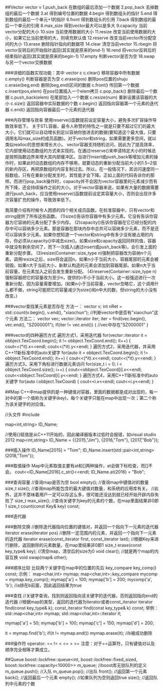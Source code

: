 ##Vector
vector<int> v
1.push_back			在数组的最后添加一个数据
2.pop_back			去掉数组的最后一个数据
3.at				得到编号位置的数据
4.begin				得到数组头的指针
5.end				得到数组的最后一个单元+1的指针
6.front				得到数组头的引用
7.back				得到数组的最后一个单元的引用
8.max_size			得到vector最大可以是多大
9.capacity			当前vector分配的大小
10.size				当前使用数据的大小
11.resize			改变当前使用数据的大小，如果它比当前使用的大，则填充默认值
12.reserve			改变当前vector所分配空间的大小
13.erase			删除指针指向的数据项
14.clear			清空当前vector
15.rbegin			将vector反转后的开始指针返回(其实就是原来的end-1)
16.rend				将vector反转后的结束指针返回(其实就是原来的begin-1)
17.empty			判断vector是否为空
18.swap				与另一个vector交换数据

###详细的函数实现功能：其中
vector<int> c
c.clear()			移除容器中所有数据
c.empty()			判断容器是否为空
c.erase(pos)		删除pos位置的shuju
c.erase(beg,end)	删除[beg,end)区间的数据
c.front()			传回第一个数据
c.insert(pos,elem)	在pos位置插入一个elem拷贝
c.pop_back()		删除最后一个数据
c.push_back(elem)	在尾部加入一个数据
c.resize(num)		重新设置该容器的大小
c.size()			返回容器中实际数据的个数
c.begin()			返回指向容器第一个元素的迭代器
c.end()				返回指向容器最后一个元素的迭代器

###内存管理与效率
使用reserve()函数提前设定容量大小，避免多次扩容操作导致效率低下。
关于STL容器，最令人称赞的特性之一就是只要不超过它们的最大大小，它们就可以自动增长到足以容纳你放进去的数据(要知道这个最大值，只要调用名叫max_size的成员函数)。对于vector和string，如果需要更多空间，就以类似realloc的思想来增长大小。
vector容器支持随机访问，因此为了提高效率，它内部使用动态数组的方式来实现的。在通过reserve()来申请特定大小的时候总是按照指数边界来增大其内部缓冲区。当进行insert或push_back等增加元素的操作时，如果此时动态数组的内存不够用，就要动态的重新分配当前大小的1.5~2倍的新内存区，再把原数组的内容复制过去。所以，在一般情况下，其访问速度同一般数组，只有在重新分配发生时，其性能才会下降。正如上面的代码告诉你的那样。而进行pop_back操作时，capacity并不会因为vector容器里的元素减少而有所下降，还会持续操作之前的大小。对于vector容器来说，如果有大量的数据需要进行push_back，应当使用reserve()函数提前设定其容量大小，否则会出现许多次容量扩充的操作，导致效率低下。

我简要介绍有时候令人困惑的四个相关成员函数。在标准容器中，只有vector和string提供了所有这些函数。
(1)size()告诉你容器中有多少元素。它没有告诉你容器为它容纳的元素分配了多少内存。
(2)capacity()告诉你容器在它已经分配的内存中可以容纳多少元素。那是容器在那块内存中总共可以容纳多少元素，而不是还可以容纳多少元素。如果你想知道一个vector和string中有多少没有被占用的内存，你必须从capacity()中减去size()。如果size和capacity返回同样的值，容器中就没有剩余空间了，而下一次插入(通过insert或push_back等)，会引发上面的重新分配步骤。
(3)resize(Container::size_type n)强制把容器改为容纳n个元素。调用resize之后，size将会返回n。如果n小于当前大小，容器尾部的元素会被销毁。如果n大于当前大小，新默认构造的元素会添加到容器尾部。如果n大于当前容量，在元素加入之前会发生重新分配。
(4)reserve(Container::size_type n)强制容器把它的容量改为至少n，提供的n不小于当前大小。这一般强迫进行一次重新分配，因为容量需要增加。(如果n小于当前容量，vector忽略它，这个调用什么都不做，string可能把它的容量减少为size()和n中大的数，但string的大小没有改变。)

###vector查找某元素是否存在
方法一：
vector<string> v;
int nRet = std::count(v.begin(), v.end(), "xiaochun");    //判断vector中是否有"xiaochun"这个元素
方法二：
vector<string> vec;
vector<string>::iterator iter;
iter = find(vec.begin(), vec.end(), "SZ000001");
if(iter != vec.end())
{
	//vec中存在"SZ000001"
}

###vector的四种遍历方式
遍历方式1，采用迭代器
for(vector<CVector2>::iterator it = obbject.TexCoord.begin(); it != obbject.TexCoord.end(); it++)
{
	cout<<(*it).x<<endl;
	cout<<(*it).y<<endl;
}
遍历方式2，采用迭代器，并采用C++11新标准中的auto关键字
for(auto it = obbject.TexCoord.begin(); it != obbject.TexCoord.end(); it++)
{
	cout<<(*it).x<<endl;
	cout<<(*it).y<<endl;
}
遍历方式3，采用下角标进行数据元素访问
for(size_t i = 0; i < obbject.TexCoord.size(); i++)
{
	cout<<obbject.TexCoord[i].x<<endl;
	cout<<obbject.TexCoord[i].y<<endl;
}
遍历方式4，采用C++11新标准中的auto关键字
for(auto i:obbject.TexCoord)
{
	cout<<i.x<<endl;
	cout<<i.y<<endl;
}

##Map
C++中map提供的是一种键值对容器，里面的数据都是成对出现的，每一对中的第一个值称为关键字(key)，每个关键字只能在map中出现一次；第二个称为该关键字的对应值。

//头文件
#include<map>

map<int,string> ID_Name;

//使用{}赋值是从C++11开始的，因此编译器版本过低时会报错，如visual studio 2012
map<int,string> ID_Name = {{2015,"Jim"}, {2016,"Tom"}, {2017,"Bob"}};

###插入操作
ID_Name[2015] = "Tom";
ID_Name.insert(std::pair<int,string>(2018,"Tom"));

###取值操作
Map中元素取值主要有at和[]两种操作，at会做下标检查，而[]不会。
cout<<ID_Name[2016].c_str()<<endl;
ID_Name.at(2016) = "Bob";

###查询容量
//查询map是否为空
bool empty();
//查询map中键值对的数量
size_t size();
//查询map所能包含的最大键值对数量，和系统的应用库有关。
//此外，这并不意味着用户一定可以存这么多，很可能还没达到就已经开始开辟内存失败了
size_t max_size();
//查询关键字为key的元素的个数，在map里面结果非0即1
size_t count(const Key& key) const;

###迭代器

###删除交换
//删除迭代器指向位置的键值对，并返回一个指向下一元素的迭代器
iterator erase(iterator pos)
//删除一定范围内的元素，并返回一个指向下一元素的迭代器
iterator erase(const_iterator first, const_iterator last);
//根据Key来进行删除，返回删除的元素数量，在map里结果非0即1
size_t erase(const key_type& key);
//清空map，清空后的size为0
void clear();
//就是两个map的内容互换
void swap(map& other);

###顺序比较
比较两个关键字在map中的位置的先后
key_compare key_comp() const;
示例：
map<char,int> mymap;
map<char,int>::key_compare mycomp = mymap.key_comp();
mymap['a'] = 100;
mymap['b'] = 200;
mycomp('a', 'b');    //a排在b前面，因此返回结果为true

###查找
//关键字查询，找到则返回指向该关键字的迭代器，否则返回指向end的迭代器
//根据map的类型，返回的迭代器为iterator或者const_iterator
iterator find(const key_type& k);
const_iterator find(const key_type& k) const;
举例：
std::map<char,int> mymap;
std::map<char,int>::iterator it;

mymap['a'] = 50;
mymap['b'] = 100;
mymap['c'] = 150;
mymap['d'] = 200;

it = mymap.find('b');
if(it != mymap.end())
	mymap.erase(it);    //b被成功删除

###操作符
operator: == != < <= > >=
注意：对于==运算符，只有键值对以及顺序完全相等才算成立。

##Queue
boost::lockfree::queue<int, boost::lockfree::fixed_sized<false>, boost::lockfree::capacity<10000>> m_queue;    //boost库无锁队列的定义
m_queue.push(<int>);	//入队
m_queue.pop(<int>);		//出队
front();				//返回第一个元素
back();					//返回最后一个元素
empty();				//如果队列为空则返回true
size();					//返回队列中元素的个数










































